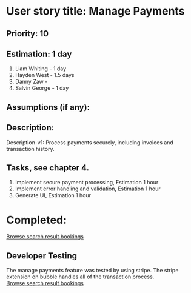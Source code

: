 # User story title: Manage Payments

## Priority: 10

## Estimation: 1 day

1. Liam Whiting - 1 day
2. Hayden West - 1.5 days
3. Danny Zaw - 
4. Salvin George - 1 day

## Assumptions (if any):

## Description:

Description-v1: Process payments securely, including invoices and transaction history.

## Tasks, see chapter 4.

1. Implement secure payment processing, Estimation 1 hour
2. Implement error handling and validation, Estimation 1 hour
3. Generate UI, Estimation 1 hour

# Completed:
[Browse search result bookings](../Images/03_Manage_Payments/01_payment.png)

## Developer Testing
The manage payments feature was tested by using stripe. The stripe extension on bubble
handles all of the transaction process.  
[Browse search result bookings](../Images/03_Manage_Payments/01_payment.png)

